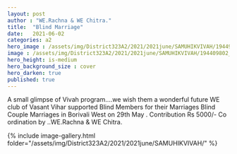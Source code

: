 ```yaml
---
layout: post
author : "WE.Rachna & WE Chitra."
title:  "Blind Marriage"
date:   2021-06-02
categories: a2
hero_image : /assets/img/District323A2/2021/2021june/SAMUHIKVIVAH/194498624_3076199249282556_3688113990544004758_n.jpg
image : /assets/img/District323A2/2021/2021june/SAMUHIKVIVAH/194409802_3076199292615885_280035451422514619_n.jpg
hero_height: is-medium
hero_background_size : cover
hero_darken: true
published: true
---
```


A small glimpse of Vivah program....we wish them a wonderful  future WE club of Vasant Vihar supported  Blind Members for their Marriages   Blind Couple Marriages in Borivali West on  29th May . Contribution Rs 5000/- Co ordination by ..WE.Rachna & WE Chitra.

{% include image-gallery.html folder="/assets/img/District323A2/2021/2021june/SAMUHIKVIVAH/" %}